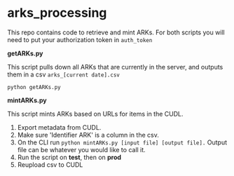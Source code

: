 # arks_processing

This repo contains code to retrieve and mint ARKs. For both scripts you will need to put your authorization token in ```auth_token```

**getARKs.py**

This script pulls down all ARKs that are currently in the server, and outputs them in a csv ```arks_[current date].csv```

```python getARKs.py```

**mintARKs.py**

This script mints ARKs based on URLs for items in the CUDL.

1. Export metadata from CUDL.
2. Make sure 'Identifier ARK' is a column in the csv.
3. On the CLI run ```python mintARKs.py [input file] [output file].``` Output file can be whatever you would like to call it.
4. Run the script on **test**, then on **prod**
5. Reupload csv to CUDL
